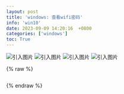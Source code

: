 ```yaml
---
layout: post
title: 'windows: 查看wifi密码'
info: 'win10'
date: 2023-09-09 14:20:16  +0800
categories: ['windows']
toc: True
---
```






![引入图片]({{site.url}}/image/windows/2023-09-09-wifi_passwd/image_1.png)
![引入图片]({{site.url}}/image/windows/2023-09-09-wifi_passwd/image_2.png)
![引入图片]({{site.url}}/image/windows/2023-09-09-wifi_passwd/image_3.png)
![引入图片]({{site.url}}/image/windows/2023-09-09-wifi_passwd/image_4.png)



{% raw %}
```
```
{% endraw %}
